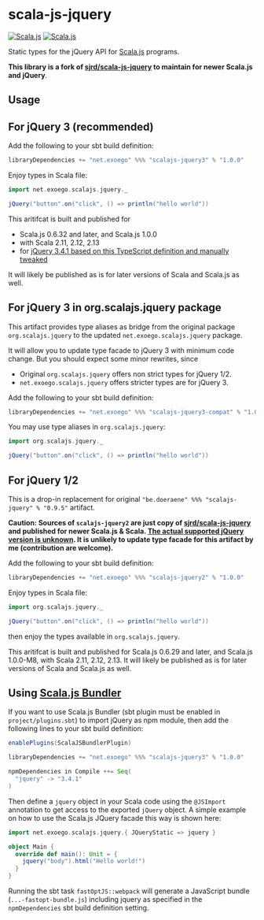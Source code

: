 scala-js-jquery
===============

[![Scala.js](https://www.scala-js.org/assets/badges/scalajs-0.6.29.svg)](https://www.scala-js.org/)
[![Scala.js](https://www.scala-js.org/assets/badges/scalajs-1.0.0.svg)](https://www.scala-js.org/)

Static types for the jQuery API for [Scala.js](http://www.scala-js.org/) programs.

**This library is a fork of [sjrd/scala-js-jquery](https://github.com/sjrd/scala-js-jquery) to maintain for newer Scala.js and jQuery**.

Usage
-----

## For jQuery 3 (recommended)

Add the following to your sbt build definition:

```scala
libraryDependencies += "net.exoego" %%% "scalajs-jquery3" % "1.0.0"
```

Enjoy types in Scala file:

```scala
import net.exoego.scalajs.jquery._

jQuery("button".on("click", () => println("hello world"))
```
    
This aritifcat is built and published for 

* Scala.js 0.6.32 and later, and Scala.js 1.0.0
* with Scala 2.11, 2.12, 2.13
* for [jQuery 3.4.1 based on this TypeScript definition and manually tweaked](https://github.com/DefinitelyTyped/DefinitelyTyped/tree/b0503ac10547e9e087febf36e83c600a62c444bb/types/jquery)

It will likely be published as is for later versions of Scala and Scala.js as
well.


## For jQuery 3 in org.scalajs.jquery package

This artifact provides type aliases as bridge from the original package
`org.scalajs.jquery` to the updated `net.exoego.scalajs.jquery` package.

It  will allow you to update type facade to jQuery 3 with minimum code change.
But you should expect some minor rewrites, since 

* Original `org.scalajs.jquery` offers non strict types for jQuery 1/2.
* `net.exoego.scalajs.jquery` offers stricter types are for jQuery 3.

Add the following to your sbt build definition:

```scala
libraryDependencies += "net.exoego" %%% "scalajs-jquery3-compat" % "1.0.0"
```

You may use type aliases in `org.scalajs.jquery`:

```scala
import org.scalajs.jquery._

jQuery("button".on("click", () => println("hello world"))
```
    
## For jQuery 1/2

This is a drop-in replacement for original `"be.doeraene" %%% "scalajs-jquery" % "0.9.5"` artifact.

**Caution: Sources of `scalajs-jquery2` are just copy of [sjrd/scala-js-jquery](https://github.com/sjrd/scala-js-jquery) and published for newer Scala.js & Scala. [The actual supported jQuery version is unknown](https://github.com/sjrd/scala-js-jquery/issues/1#issuecomment-33003326). It is unlikely to update type facade for this artifact by me (contribution are welcome).**

Add the following to your sbt build definition:

```scala
libraryDependencies += "net.exoego" %%% "scalajs-jquery2" % "1.0.0"
```

Enjoy types in Scala file:

```scala
import org.scalajs.jquery._

jQuery("button".on("click", () => println("hello world"))
```
    
then enjoy the types available in `org.scalajs.jquery`.

This aritifcat is built and published for Scala.js 0.6.29 and later,
and Scala.js 1.0.0-M8, with Scala 2.11, 2.12, 2.13. It will
likely be published as is for later versions of Scala and Scala.js as
well.



Using [Scala.js Bundler](https://scalacenter.github.io/scalajs-bundler)
-----------------------------------------------------------------------

If you want to use Scala.js Bundler (sbt plugin must be enabled in `project/plugins.sbt`) to import jQuery as npm module, then add the following lines to your sbt build definition:

```scala
enablePlugins(ScalaJSBundlerPlugin)

libraryDependencies += "net.exoego" %%% "scalajs-jquery3" % "1.0.0"

npmDependencies in Compile ++= Seq(
  "jquery" -> "3.4.1"
)
```

Then define a `jquery` object in your Scala code using the `@JSImport` annotation to get access to the exported `jQuery` object.
A simple example on how to use the Scala.js JQuery facade this way is shown here:

```scala
import net.exoego.scalajs.jquery.{ JQueryStatic => jquery }

object Main {
  override def main(): Unit = {
    jquery("body").html("Hello world!")
  }
}
```

Running the sbt task `fastOptJS::webpack` will generate a JavaScript bundle (`...-fastopt-bundle.js`) including jquery as specified in the `npmDependencies` sbt build definition setting.
